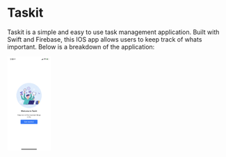 # Taskit
Taskit is a simple and easy to use task management application. Built with Swift and Firebase, this IOS app allows users to keep track of whats important. Below is a breakdown of the application:

<img src="/ss/IMG_6673.PNG" alt="Landing Page" width="100px">
